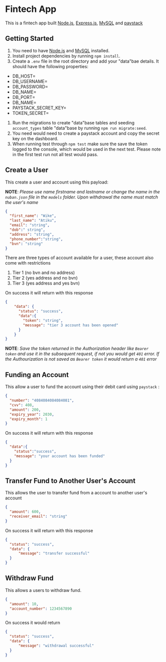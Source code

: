 # Fintech App
This is a fintech app built [Node.js](https://nodejs.org/en/download), [Express.js](http://expressjs.com/), [MySQL](https://dev.mysql.com/downloads/mysql/) and [paystack](https://paystack.com/)


## Getting Started

1. You need to have [Node.js](https://nodejs.org/en/download) and [MySQL](https://dev.mysql.com/downloads/mysql/) installed. 
2. Install project dependencies by running `npm install`.
3. Create a `.env` file in the root directory and add your "data"bae details. It should have the following properties:

- DB_HOST=
- DB_USERNAME=
- DB_PASSWORD=
- DB_NAME=
- DB_PORT=
- DB_NAME=
- PAYSTACK_SECRET_KEY=
- TOKEN_SECRET=

1. Run the migrations to create "data"base tables and seeding `account_types` table "data"base by running `npm run migrate:seed`.
2. You need would need to create a paystack account and copy the secret key on the dashboard.
3. When running test through `npm test` make sure the save the token logged to the console, which would be used in the next test. Please note in the first test run not all test would pass.

## Create a User

This create a user and account using this payload:

**NOTE**: *Please use name firstname and lastname or change the name in the `nuban.json` file in the `models` folder. Upon withdrawal the name must match the user's name*

```json
{
  "first_name": "Wike",
  "last_name": "Atiku",
  "email": "string",
  "dob":" string",
  "address": "string",
  "phone_number":"string",
  "bvn": "string"
}
```

There are three types of account available for a user, these account also come with restrictions

1. Tier 1 (no bvn and no address)
2. Tier 2 (yes address and no bvn)
3. Tier 3 (yes address and yes bvn)

On success it will return with this response

``` json
{
    "data": {
      "status": "success",
      "data":{
        "token": "string",
        "message": "tier 3 account has been opened"
      }
    }
}
```

**NOTE**: *Save the token returned in the Authorization header like `Bearer token` and use it in the subsequent request, if not you would get `401` error. If the Authourization is not saved as `Bearer token` it would return a `401` error*

## Funding an Account

This allow a user to fund the account using their debit card using `paystack` :

```json
{
  "number": "4084084084084081",
  "cvv": 408,
  "amount": 200,
  "expiry_year": 2030,
  "expiry_month": 1
}
```

On success it will return with this response

``` json
{
  "data":{
    "status":"success",
    "message": "your account has been funded"
  }
}
```

## Transfer Fund to Another User's Account

This allows the user to transfer fund from a account to another user's account

```json
{
  "amount": 600,
  "receiver_email": "string"
}
```
On success it will return with this response

```json
{
  "status": "success",
  "data": {
      "message": "transfer successful"
  }
}
```

## Withdraw Fund

This allows a users to withdraw fund.

```json
{
  "amount": 10,
  "account_number": 1234567890
}
```

On success it would return

```json
{
  "status": "success",
  "data": {
      "message": "withdrawal successful"
  }
}
```
